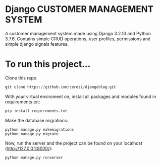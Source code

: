 # Django CUSTOMER MANAGEMENT SYSTEM

A customer management system made using Django 3.2.10 and Python 3.7.6. Contains simple CRUD operations, user profiles, permissions and simple django signals features.

# To run this project...

Clone this repo:
```python
git clone https://github.com/cerozi/djangoblog.git
```

With your virtual enviroment on, install all packages and modules found in requirements.txt:
```python
pip install requirements.txt
```

Make the database migrations:

```
python manage.py makemigrations
python manage.py migrate
```

Now, run the server and the project can be found on your localhost (http://127.0.0.1:8000/):
```python
python manage.py runserver
```
